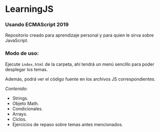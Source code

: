 # LearningJS
 
### Usando ECMAScript 2019
Repositorio creado para aprendizaje personal y para quien le sirva sobre JavaScript.

### Modo de uso:
Ejecute `index.html` de la carpeta, ahí tendrá un menú sencillo para poder desplegar los temas.

Además, podrá ver el código fuente en los archivos JS correspondientes.

*Contenido*:
* Strings.
* Objeto Math.
* Condicionales.
* Arrays.
* Ciclos. 
* Ejercicios de repaso sobre temas antes mencionados.
